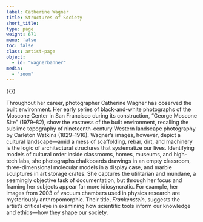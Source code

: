```yaml
---
label: Catherine Wagner
title: Structures of Society
short_title:
type: page
weight: 671
menu: false
toc: false
class: artist-page
object:
  - id: "wagnerbanner"
media:
  - "zoom"
---
```

{{<q-figure id="wagnerbanner">}}

Throughout her career, photographer Catherine Wagner has observed the built environment. Her early series of black-and-white photographs of the Moscone Center in San Francisco during its construction, “George Moscone Site” (1979–82), show the vastness of the built environment, recalling the sublime topography of nineteenth-century Western landscape photography by Carleton Watkins (1829–1916). Wagner’s images, however, depict a cultural landscape—amid a mess of scaffolding, rebar, dirt, and machinery is the logic of architectural structures that systematize our lives. Identifying models of cultural order inside classrooms, homes, museums, and high-tech labs, she photographs chalkboards drawings in an empty classroom, three-dimensional molecular models in a display case, and marble sculptures in art storage crates. She captures the utilitarian and mundane, a seemingly objective task of documentation, but through her focus and framing her subjects appear far more idiosyncratic. For example, her images from 2003 of vacuum chambers used in physics research are mysteriously anthropomorphic. Their title, *Frankenstein*, suggests the artist’s critical eye in examining how scientific tools inform our knowledge and ethics—how they shape our society.
